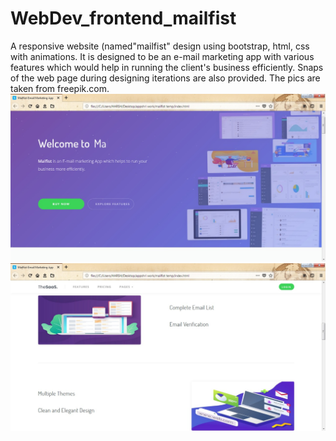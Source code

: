 # WebDev_frontend_mailfist
A responsive website (named"mailfist" design using bootstrap, html, css with animations. It is designed to be an e-mail marketing app with various features which would help in running the client's business efficiently. Snaps of the web page during designing iterations are also provided. The pics are taken from freepik.com.
 ![test image 1](https://github.com/purvi02/WebDev_frontend_mailfist/blob/master/snap1.jpeg)
 ![test image 2](https://github.com/purvi02/WebDev_frontend_mailfist/blob/master/snap2.jpeg)
